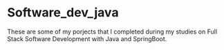 # Software_dev_java
These are some of my porjects that I completed during my studies on Full Stack Software Development with Java and SpringBoot.
